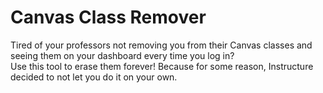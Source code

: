 # Canvas Class Remover
Tired of your professors not removing you from their Canvas classes and seeing them on your dashboard every time you log in?  
Use this tool to erase them forever! Because for some reason, Instructure decided to not let you do it on your own.